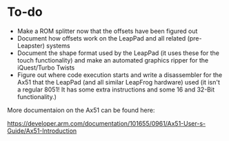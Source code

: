 # To-do
- Make a ROM splitter now that the offsets have been figured out
- Document how offsets work on the LeapPad and all related (pre-Leapster) systems
- Document the shape format used by the LeapPad (it uses these for the touch functionality) and make an automated graphics ripper for the iQuest/Turbo Twists
- Figure out where code execution starts and write a disassembler for the Ax51 that the LeapPad (and all similar LeapFrog hardware) used (it isn't a regular 8051! It has some extra instructions and some 16 and 32-Bit functionality.)

More documentaion on the Ax51 can be found here:

https://developer.arm.com/documentation/101655/0961/Ax51-User-s-Guide/Ax51-Introduction
